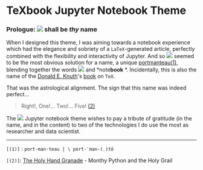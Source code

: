 # TeXbook  Jupyter Notebook Theme

### Prologue:  <img src="https://render.githubusercontent.com/render/math?math=%5Ctextbf%7B%5CTeX%5Ctext%7Bbook%7D%7D">  shall be _thy_ name

When I designed this theme, I was aiming towards a notebook experience which had the elegance and sobriety of a `LaTeX`-generated article, perfectly combined with the flexibility and interactivity of Jupyter.
And so <img src="https://render.githubusercontent.com/render/math?math=%5CTeX%5Ctext%7Bbook%7D"> seemed to be the most obvious solution for a name, a unique [portmanteau](https://www.merriam-webster.com/dictionary/portmanteau)[(1)](#1 "Pronunciation"),
blending together the words <img src="https://render.githubusercontent.com/render/math?math=%5CLaTeX"> and *note**book** *. 
Incidentally, this is also the name of the 
[Donald E. Knuth](https://en.wikipedia.org/wiki/Donald_Knuth)'s [book](http://www.ctex.org/documents/shredder/src/texbook.pdf) on `TeX`.

That was the astrological alignment. The sign that this name was indeed perfect...

> Right!, One!... Two!... Five! [(2)](#fn2 "Monthy Python and the Holy Grail")

The <img src="https://render.githubusercontent.com/render/math?math=%5CTeX%5Ctext%7Bbook%7D"> Jupyter notebook theme wishes to pay a tribute of gratitude (in the name, and in the content) to two of the technologies I do use the most as researcher and data scientist.

---
`[(1)]` : `port·​man·​teau | \ pȯrt-ˈman-(ˌ)tō`

`[(2)]`: [The Holy Hand Granade](https://www.youtube.com/watch?v=xOrgLj9lOwk) - 
    Monthy Python and the Holy Grail
    

